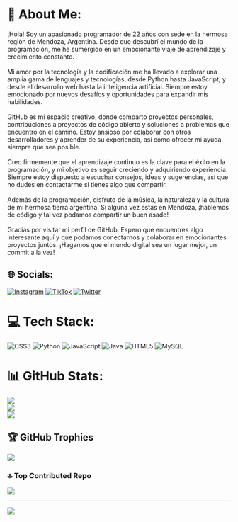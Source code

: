 # 💫 About Me:
¡Hola! Soy un apasionado programador de 22 años con sede en la hermosa región de Mendoza, Argentina. Desde que descubrí el mundo de la programación, me he sumergido en un emocionante viaje de aprendizaje y crecimiento constante.<br><br>Mi amor por la tecnología y la codificación me ha llevado a explorar una amplia gama de lenguajes y tecnologías, desde Python hasta JavaScript, y desde el desarrollo web hasta la inteligencia artificial. Siempre estoy emocionado por nuevos desafíos y oportunidades para expandir mis habilidades.<br><br>GitHub es mi espacio creativo, donde comparto proyectos personales, contribuciones a proyectos de código abierto y soluciones a problemas que encuentro en el camino. Estoy ansioso por colaborar con otros desarrolladores y aprender de su experiencia, así como ofrecer mi ayuda siempre que sea posible.<br><br>Creo firmemente que el aprendizaje continuo es la clave para el éxito en la programación, y mi objetivo es seguir creciendo y adquiriendo experiencia. Siempre estoy dispuesto a escuchar consejos, ideas y sugerencias, así que no dudes en contactarme si tienes algo que compartir.<br><br>Además de la programación, disfruto de la música, la naturaleza y la cultura de mi hermosa tierra argentina. Si alguna vez estás en Mendoza, ¡hablemos de código y tal vez podamos compartir un buen asado!<br><br>Gracias por visitar mi perfil de GitHub. Espero que encuentres algo interesante aquí y que podamos conectarnos y colaborar en emocionantes proyectos juntos. ¡Hagamos que el mundo digital sea un lugar mejor, un commit a la vez!


## 🌐 Socials:
[![Instagram](https://img.shields.io/badge/Instagram-%23E4405F.svg?logo=Instagram&logoColor=white)](https://instagram.com/sarmiento_lucaas) [![TikTok](https://img.shields.io/badge/TikTok-%23000000.svg?logo=TikTok&logoColor=white)](https://tiktok.com/@lucassarmiento532) [![Twitter](https://img.shields.io/badge/Twitter-%231DA1F2.svg?logo=Twitter&logoColor=white)](https://twitter.com/@lucaas20177) 

# 💻 Tech Stack:
![CSS3](https://img.shields.io/badge/css3-%231572B6.svg?style=for-the-badge&logo=css3&logoColor=white) ![Python](https://img.shields.io/badge/python-3670A0?style=for-the-badge&logo=python&logoColor=ffdd54) ![JavaScript](https://img.shields.io/badge/javascript-%23323330.svg?style=for-the-badge&logo=javascript&logoColor=%23F7DF1E) ![Java](https://img.shields.io/badge/java-%23ED8B00.svg?style=for-the-badge&logo=java&logoColor=white) ![HTML5](https://img.shields.io/badge/html5-%23E34F26.svg?style=for-the-badge&logo=html5&logoColor=white) ![MySQL](https://img.shields.io/badge/mysql-%2300f.svg?style=for-the-badge&logo=mysql&logoColor=white)
# 📊 GitHub Stats:
![](https://github-readme-stats.vercel.app/api?username=LucasSarmiento07&theme=tokyonight&hide_border=false&include_all_commits=false&count_private=false)<br/>
![](https://github-readme-streak-stats.herokuapp.com/?user=LucasSarmiento07&theme=tokyonight&hide_border=false)<br/>
![](https://github-readme-stats.vercel.app/api/top-langs/?username=LucasSarmiento07&theme=tokyonight&hide_border=false&include_all_commits=false&count_private=false&layout=compact)

## 🏆 GitHub Trophies
![](https://github-profile-trophy.vercel.app/?username=LucasSarmiento07&theme=discord&no-frame=false&no-bg=true&margin-w=4)

### 🔝 Top Contributed Repo
![](https://github-contributor-stats.vercel.app/api?username=LucasSarmiento07&limit=5&theme=dark&combine_all_yearly_contributions=true)

---
[![](https://visitcount.itsvg.in/api?id=LucasSarmiento07&icon=0&color=0)](https://visitcount.itsvg.in)

<!-- Proudly created with GPRM ( https://gprm.itsvg.in ) -->
